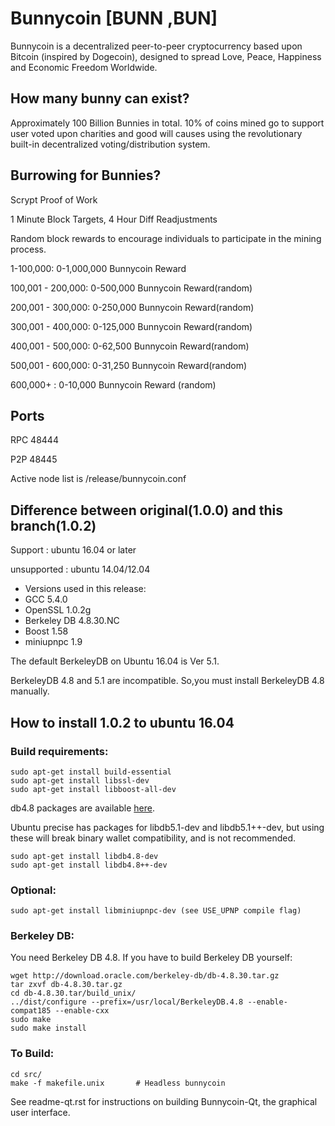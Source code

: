 # Bunnycoin [BUNN ,BUN]

 Bunnycoin is a decentralized peer-to-peer cryptocurrency based upon Bitcoin (inspired by Dogecoin), designed to spread Love, Peace, Happiness and Economic Freedom Worldwide.

## How many bunny can exist?

 Approximately 100 Billion Bunnies in total. 10% of coins mined go to support user voted upon charities and good will causes using the revolutionary built-in decentralized voting/distribution system.

## Burrowing for Bunnies?
Scrypt Proof of Work

1 Minute Block Targets, 4 Hour Diff Readjustments

Random block rewards to encourage individuals to participate in the mining process.

1-100,000: 0-1,000,000 Bunnycoin Reward

100,001 - 200,000: 0-500,000 Bunnycoin Reward(random)

200,001 - 300,000: 0-250,000 Bunnycoin Reward(random)

300,001 - 400,000: 0-125,000 Bunnycoin Reward(random)

400,001 - 500,000: 0-62,500 Bunnycoin Reward(random)

500,001 - 600,000: 0-31,250 Bunnycoin Reward(random)

600,000+ : 0-10,000 Bunnycoin Reward (random)


## Ports
RPC 48444

P2P 48445

Active node list is /release/bunnycoin.conf

## Difference between original(1.0.0) and this branch(1.0.2)

 Support     : ubuntu 16.04 or later

 unsupported : ubuntu 14.04/12.04

- Versions used in this release:
-  GCC           5.4.0
-  OpenSSL       1.0.2g
-  Berkeley DB   4.8.30.NC
-  Boost         1.58
-  miniupnpc     1.9

The default BerkeleyDB on Ubuntu 16.04 is Ver 5.1.

BerkeleyDB 4.8 and 5.1 are incompatible.
So,you must install BerkeleyDB 4.8 manually.

## How to install 1.0.2 to ubuntu 16.04

### Build requirements:

	sudo apt-get install build-essential
	sudo apt-get install libssl-dev
	sudo apt-get install libboost-all-dev

 db4.8 packages are available [here](https://launchpad.net/~bitcoin/+archive/bitcoin).

 Ubuntu precise has packages for libdb5.1-dev and libdb5.1++-dev,
 but using these will break binary wallet compatibility, and is not recommended.

	sudo apt-get install libdb4.8-dev
	sudo apt-get install libdb4.8++-dev

### Optional:

	sudo apt-get install libminiupnpc-dev (see USE_UPNP compile flag)

### Berkeley DB:
You need Berkeley DB 4.8.  If you have to build Berkeley DB yourself:

	wget http://download.oracle.com/berkeley-db/db-4.8.30.tar.gz
	tar zxvf db-4.8.30.tar.gz
	cd db-4.8.30.tar/build_unix/    
 	../dist/configure --prefix=/usr/local/BerkeleyDB.4.8 --enable-compat185 --enable-cxx
	sudo make
	sudo make install

### To Build:

	cd src/
	make -f makefile.unix		# Headless bunnycoin

See readme-qt.rst for instructions on building Bunnycoin-Qt, the graphical user interface.
